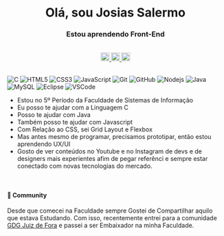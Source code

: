 <div ">
    <h1 align = "center"> Olá, sou Josias Salermo </h1>
    <h3 align = "center"> Estou aprendendo Front-End </h3>
    <br/>
    <div align="center">
        <span>
            <a href="https://www.linkedin.com/in/josias-salermo/" target="_blank">
            <img src="https://cdn.jsdelivr.net/npm/simple-icons@3.0.1/icons/linkedin.svg" width=20>            
        </a>
        </span>
        <span>
            <a href="https://instagram.com/josias.salermo" target="_blank">
            <img src="https://cdn.jsdelivr.net/npm/simple-icons@3.0.1/icons/instagram.svg" width=20>
            </a>
        </span>
        <span>
            <a href="https://www.behance.net/josias_salermo" target="_blank">
            <img src="https://cdn.jsdelivr.net/npm/simple-icons@3.0.1/icons/behance.svg" width=20>
            </a>
        </span>
    </div>
    <br/>

![C](https://img.shields.io/badge/-C-007396?style=flat-square&logo=c) 
![HTML5](https://img.shields.io/badge/-HTML5-E34F26?style=flat-square&logo=html5&logoColor=white)
![CSS3](https://img.shields.io/badge/-CSS3-1572B6?style=flat-square&logo=css3)
![JavaScript](https://img.shields.io/badge/-JavaScript-black?style=flat-square&logo=javascript)
![Git](https://img.shields.io/badge/-Git-black?style=flat-square&logo=git)
![GitHub](https://img.shields.io/badge/-GitHub-181717?style=flat-square&logo=github)
![Nodejs](https://img.shields.io/badge/-Nodejs-339933?style=flat-square&logo=Node.js&logoColor=white)
![Java](https://img.shields.io/badge/-Java-007396?style=flat-square&logo=java)
![MySQL](https://img.shields.io/badge/-MySQL-4479A1?style=flat-square&logo=mysql&logoColor=white)
![Eclipse](https://img.shields.io/badge/-Eclipse-2C2255?style=flat-square&logo=eclipse&logoColor=white)
![VSCode](https://img.shields.io/badge/-VSCode-007ACC?style=flat-square&logo=visual-studio-code&logoColor=white)

    

<ul>
    <li>Estou no 5º Período da Faculdade de Sistemas de Informação</li>
    <li>Eu posso te ajudar com a Linguagem C</li>
    <li>Posso te ajudar com Java</li>
    <li>Também posso te ajudar com Javascript</li>
    <li>Com Relação ao CSS, sei Grid Layout e Flexbox</li>
    <li>Mas antes mesmo de programar, precisamos prototipar, então estou aprendendo UX/UI</li>
    <li>Gosto de ver conteúdos no Youtube e no Instagram de devs e de designers mais experientes afim de pegar referênci e sempre estar conectado com novas tecnologias do mercado.</li>
</ul>
<br/>
    <h4> 🚀 Community </h4>
    <p>Desde que comecei na Faculdade sempre Gostei de Compartilhar aquilo que estava Estudando.  
    Com isso, recentemente entrei para a comunidade <a href="https://gdgjf.github.io/">GDG Juiz de Fora</a> e passei a ser Embaixador na minha Faculdade.
    </p>
    <br/>
    
</div>
